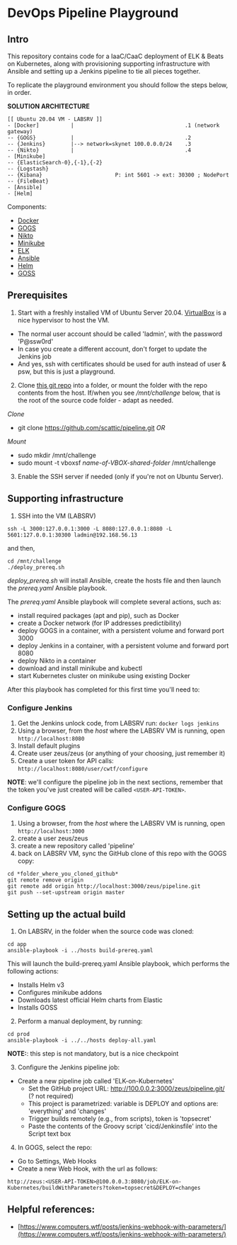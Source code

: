 # DevOps Pipeline Playground

## Intro

This repository contains code for a IaaC/CaaC deployment of ELK & Beats on Kubernetes, along with provisioning
supporting infrastructure with Ansible and setting up a Jenkins pipeline to tie all pieces together.

To replicate the playground environment you should follow the steps below, in order.

**SOLUTION ARCHITECTURE**

```
[[ Ubuntu 20.04 VM - LABSRV ]]
- [Docker]          |                                   .1 (network gateway)
-- {GOGS}           |                                   .2
-- {Jenkins}        |--> network=skynet 100.0.0.0/24    .3
-- {Nikto}          |                                   .4
- [Minikube]
-- {ElasticSearch-0},{-1},{-2}
-- {Logstash}
-- {Kibana}                       P: int 5601 -> ext: 30300 ; NodePort
-- {FileBeat}
- [Ansible]
- [Helm]
```

Components:
* [Docker](https://www.docker.com/)
* [GOGS](https://gogs.io/)
* [Nikto](https://cirt.net/Nikto2) 
* [Minikube](https://kubernetes.io/docs/setup/learning-environment/minikube/)
* [ELK](https://www.elastic.co/)
* [Ansible](https://www.ansible.com/)
* [Helm](https://helm.sh/)
* [GOSS](https://github.com/aelsabbahy/goss)


## Prerequisites

1. Start with a freshly installed VM of Ubuntu Server 20.04. [VirtualBox](https://www.virtualbox.org/) is a nice hypervisor to host the VM. 
  * The normal user account should be called 'ladmin', with the password 'P@ssw0rd'
  * In case you create a different account, don't forget to update the Jenkins job
  * And yes, ssh with certificates should be used for auth instead of user & psw, but this is just a playground.

2. Clone [this git repo](https://github.com/scattic/pipeline) into a folder, or mount the folder with the repo contents from the host. If/when you see */mnt/challenge* below, that is the root of the source code folder - adapt as needed. 

  *Clone*
  * git clone https://github.com/scattic/pipeline.git _OR_

  *Mount*
  * sudo mkdir /mnt/challenge
  * sudo mount -t vboxsf _name-of-VBOX-shared-folder_ /mnt/challenge

3. Enable the SSH server if needed (only if you're not on Ubuntu Server).

## Supporting infrastructure

1. SSH into the VM (LABSRV)

`ssh -L 3000:127.0.0.1:3000 -L 8080:127.0.0.1:8080 -L 5601:127.0.0.1:30300 ladmin@192.168.56.13` 

and then,

```
cd /mnt/challenge
./deploy_prereq.sh
```

*deploy_prereq.sh* will install Ansible, create the hosts file and then launch the *prereq.yaml* Ansible playbook.

The *prereq.yaml* Ansible playbook will complete several actions, such as:
* install required packages (apt and pip), such as Docker
* create a Docker network (for IP addresses predictibility)
* deploy GOGS in a container, with a persistent volume and forward port 3000
* deploy Jenkins in a container, with a persistent volume and forward port 8080
* deploy Nikto in a container
* download and install minikube and kubectl
* start Kubernetes cluster on minikube using existing Docker

After this playbook has completed for this first time you'll need to:

### Configure Jenkins

1. Get the Jenkins unlock code, from LABSRV run: `docker logs jenkins`
2. Using a browser, from the *host* where the LABSRV VM is running, open `http://localhost:8080`
3. Install default plugins
4. Create user zeus/zeus (or anything of your choosing, just remember it)
5. Create a user token for API calls: `http://localhost:8080/user/cwtf/configure`

**NOTE**: we'll configure the pipeline job in the next sections, remember that the token you've just created will be called `<USER-API-TOKEN>`.

### Configure GOGS

1. Using a browser, from the *host* where the LABSRV VM is running, open `http://localhost:3000`
2. create a user zeus/zeus
3. create a new repository called 'pipeline'
4. back on LABSRV VM, sync the GitHub clone of this repo with the GOGS copy:

```
cd *folder_where_you_cloned_github*
git remote remove origin
git remote add origin http://localhost:3000/zeus/pipeline.git
git push --set-upstream origin master
```

## Setting up the actual build

1. On LABSRV, in the folder when the source code was cloned:

```
cd app
ansible-playbook -i ../hosts build-prereq.yaml
```

This will launch the build-prereq.yaml Ansible playbook, which performs the following actions:
* Installs Helm v3
* Configures minikube addons
* Downloads latest official Helm charts from Elastic
* Installs GOSS

2. Perform a manual deployment, by running:

```
cd prod
ansible-playbook -i ../../hosts deploy-all.yaml
``` 

**NOTE:**: this step is not mandatory, but is a nice checkpoint

3. Configure the Jenkins pipeline job:

* Create a new pipeline job called 'ELK-on-Kubernetes'
    * Set the GitHub project URL: http://100.0.0.2:3000/zeus/pipeline.git/ (? not required)
    * This project is parametrized: variable is DEPLOY and options are: 'everything' and 'changes'
    * Trigger builds remotely (e.g., from scripts), token is 'topsecret'
    * Paste the contents of the Groovy script 'cicd/Jenkinsfile' into the Script text box

4. In GOGS, select the repo:

* Go to Settings, Web Hooks
* Create a new Web Hook, with the url as follows:

```
http://zeus:<USER-API-TOKEN>@100.0.0.3:8080/job/ELK-on-Kubernetes/buildWithParameters?token=topsecret&DEPLOY=changes
```
  
## Helpful references:
* [https://www.computers.wtf/posts/jenkins-webhook-with-parameters/](https://www.computers.wtf/posts/jenkins-webhook-with-parameters/)